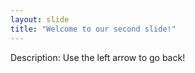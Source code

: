 ```yaml
---
layout: slide
title: "Welcome to our second slide!"
---
```

Description:
Use the left arrow to go back!
